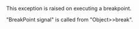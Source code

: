 This exception is raised on executing a breakpoint.

"BreakPoint signal" is called from "Object>>break".